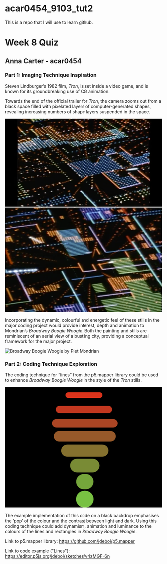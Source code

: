 # acar0454_9103_tut2

This is a repo that I will use to learn github.

# Week 8 Quiz
## Anna Carter - acar0454

### Part 1: Imaging Technique Inspiration

Steven Lindburger’s 1982 film, *Tron*, is set inside a video game, and is known for its groundbreaking use of CG animation. 

Towards the end of the official trailer for *Tron*, the camera zooms out from a black space filled with pixelated layers of computer-generated shapes, revealing increasing numbers of shape layers suspended in the space. 

![Screenshot from *Tron* #1](readmeImages/Tron1.png) 
![Screenshot from *Tron* #2](readmeImages/Tron2.png)

Incorporating the dynamic, colourful and energetic feel of these stills in the major coding project would provide interest, depth and animation to Mondrian’s *Broadway Boogie Woogie*. Both the painting and stills are reminiscent of an aerial view of a bustling city, providing a conceptual framework for the major project. 

![*Broadway Boogie Woogie* by Piet Mondrian](readmeImages/Piet_Mondrian%Broadway_Boogie_Woogie.jpeg)

### Part 2: Coding Technique Exploration

The coding technique for “lines” from the p5.mapper library could be used to enhance *Broadway Boogie Woogie* in the style of the *Tron* stills. 

![Screenshot still of "Lines" code:](readmeImages/lines1.png)

The example implementation of this code on a black backdrop emphasises the ‘pop’ of the colour and the contrast between light and dark. Using this coding technique could add dynamism, animation and luminance to the colours of the lines and rectangles in *Broadway Boogie Woogie*.  

Link to p5.mapper library: https://github.com/jdeboi/p5.mapper 

Link to code example ("Lines"): https://editor.p5js.org/jdeboi/sketches/v4zMGF-6n 
